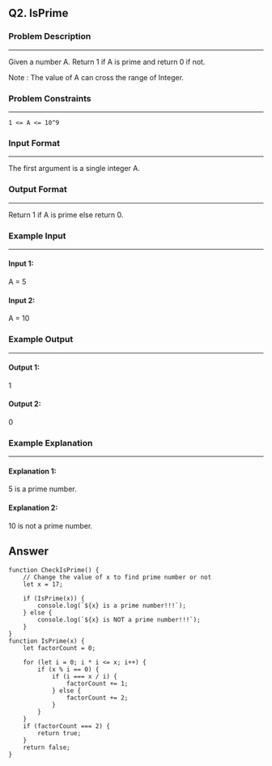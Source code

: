 ## Q2. IsPrime

### Problem Description
-----------------------
Given a number A. Return 1 if A is prime and return 0 if not. 

Note : 
The value of A can cross the range of Integer.

### Problem Constraints
-----------------------
`1 <= A <= 10^9`

### Input Format
-----------------------
The first argument is a single integer A.

### Output Format
-----------------------
Return 1 if A is prime else return 0.

### Example Input
-----------------------
#### Input 1:
A = 5

#### Input 2:
A = 10


### Example Output
-----------------------
#### Output 1: 
1
#### Output 2:
0

### Example Explanation
-----------------------
#### Explanation 1:
5 is a prime number.

#### Explanation 2:
10 is not a prime number.

## Answer

```
function CheckIsPrime() {
    // Change the value of x to find prime number or not
    let x = 17;

    if (IsPrime(x)) {
        console.log(`${x} is a prime number!!!`);
    } else {
        console.log(`${x} is NOT a prime number!!!`);
    }
}
function IsPrime(x) {
    let factorCount = 0;

    for (let i = 0; i * i <= x; i++) {
        if (x % i == 0) {
            if (i === x / i) {
                factorCount += 1;
            } else {
                factorCount += 2;
            }
        }
    }
    if (factorCount === 2) {
        return true;
    }
    return false;
}
```


